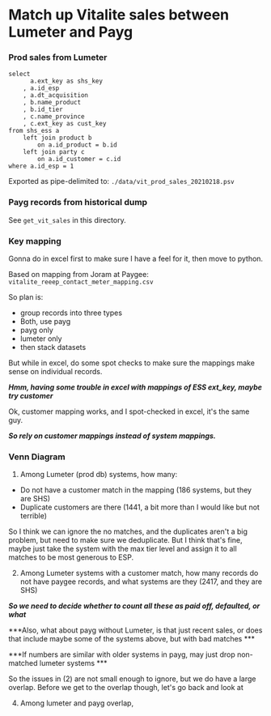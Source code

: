 # Match up Vitalite sales between Lumeter and Payg

### Prod sales from Lumeter

```
select
      a.ext_key as shs_key
    , a.id_esp
    , a.dt_acquisition
    , b.name_product
    , b.id_tier
    , c.name_province
    , c.ext_key as cust_key
from shs_ess a
    left join product b
        on a.id_product = b.id
    left join party c
        on a.id_customer = c.id
where a.id_esp = 1
```

Exported as pipe-delimited to: `./data/vit_prod_sales_20210218.psv`

### Payg records from  historical dump

See `get_vit_sales` in this directory.

### Key mapping

Gonna do in excel first to make sure I have a feel for it, then move to python.

Based on mapping from Joram at Paygee: `vitalite_reeep_contact_meter_mapping.csv`

So plan is:

 - group records into three types
  - Both, use payg
  - payg only
  - lumeter only
 - then stack datasets
 
But while in excel, do some spot checks to make sure the mappings make sense on individual records.

***Hmm, having some trouble in excel with mappings of ESS ext_key, maybe try customer***

Ok, customer mapping works, and I spot-checked in excel, it's the same guy.

***So rely on customer mappings instead of system mappings.***

### Venn Diagram

 1. Among Lumeter (prod db) systems, how many:
   - Do not have a customer match in the mapping (186 systems, but they are SHS)
   - Duplicate customers are there (1441, a bit more than I would like but not terrible)

So I think we can ignore the no matches, and the duplicates aren't a big problem, but need to make sure we deduplicate.  But I think that's fine, maybe just take the system with the max tier level and assign it to all matches to be most generous to ESP.

 2. Among Lumeter systems with a customer match, how many records do not have paygee records, and what systems are they (2417, and they are SHS)

***So we need to decide whether to count all these as paid off, defaulted, or what***

***Also, what about payg without Lumeter, is that just recent sales, or does that include maybe some of the systems above, but with bad matches ***

***If numbers are similar with older systems in payg, may just drop non-matched lumeter systems ***
 
So the issues in (2) are not small enough to ignore, but we do have a large overlap.  Before we get to the overlap though, let's go back and look at 

 4. Among lumeter and payg overlap, 


